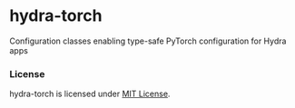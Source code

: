 # hydra-torch
Configuration classes enabling type-safe PyTorch configuration for Hydra apps 

### License
hydra-torch is licensed under [MIT License](LICENSE).
